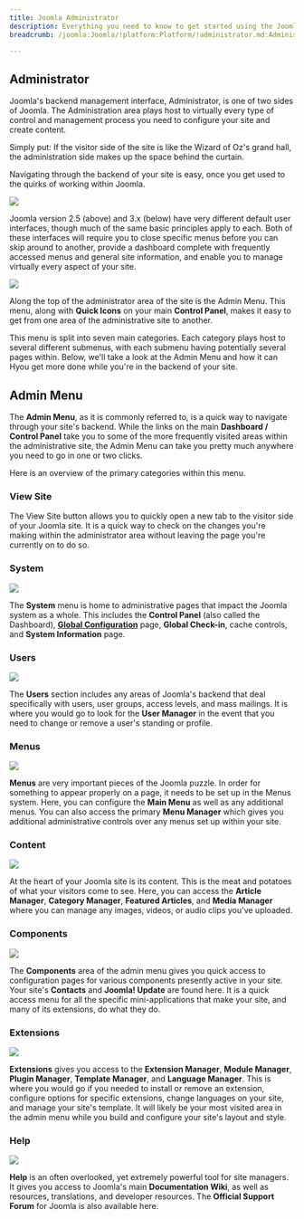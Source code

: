 ```yaml
---
title: Joomla Administrator
description: Everything you need to know to get started using the Joomla Administrator.
breadcrumb: /joomla:Joomla/!platform:Platform/!administrator.md:Administrator

---
```


Administrator
-----

Joomla's backend management interface, Administrator, is one of two sides of Joomla. The Administration area plays host to virtually every type of control and management process you need to configure your site and create content.

Simply put: If the visitor side of the site is like the Wizard of Oz's grand hall, the administration side makes up the space behind the curtain.

Navigating through the backend of your site is easy, once you get used to the quirks of working within Joomla.

![][j251]

Joomla version 2.5 (above) and 3.x (below) have very different default user interfaces, though much of the same basic principles apply to each. Both of these interfaces will require you to close specific menus before you can skip around to another, provide a dashboard complete with frequently accessed menus and general site information, and enable you to manage virtually every aspect of your site.

![][j3x1]

Along the top of the administrator area of the site is the Admin Menu. This menu, along with **Quick Icons** on your main **Control Panel**, makes it easy to get from one area of the administrative site to another.

This menu is split into seven main categories. Each category plays host to several different submenus, with each submenu having potentially several pages within. Below, we'll take a look at the Admin Menu and how it can Hyou get more done while you're in the backend of your site.

Admin Menu
-----

The **Admin Menu**, as it is commonly referred to, is a quick way to navigate through your site's backend. While the links on the main **Dashboard / Control Panel** take you to some of the more frequently visited areas within the administrative site, the Admin Menu can take you pretty much anywhere you need to go in one or two clicks.

Here is an overview of the primary categories within this menu.

### View Site

The View Site button allows you to quickly open a new tab to the visitor side of your Joomla site. It is a quick way to check on the changes you're making within the administrator area without leaving the page you're currently on to do so. 

### System

![][j3x2]

The **System** menu is home to administrative pages that impact the Joomla system as a whole. This includes the **Control Panel** (also called the Dashboard), [**Global Configuration**][global] page, **Global Check-in**, cache controls, and **System Information** page.

### Users

![][j3x3]

The **Users** section includes any areas of Joomla's backend that deal specifically with users, user groups, access levels, and mass mailings. It is where you would go to look for the **User Manager** in the event that you need to change or remove a user's standing or profile.

### Menus

![][j3x4]

**Menus** are very important pieces of the Joomla puzzle. In order for something to appear properly on a page, it needs to be set up in the Menus system. Here, you can configure the **Main Menu** as well as any additional menus. You can also access the primary **Menu Manager** which gives you additional administrative controls over any menus set up within your site.

### Content

![][j3x5]

At the heart of your Joomla site is its content. This is the meat and potatoes of what your visitors come to see. Here, you can access the **Article Manager**, **Category Manager**, **Featured Articles**, and **Media Manager** where you can manage any images, videos, or audio clips you've uploaded.

### Components

![][j3x6]

The **Components** area of the admin menu gives you quick access to configuration pages for various components presently active in your site. Your site's **Contacts** and **Joomla! Update** are found here. It is a quick access menu for all the specific mini-applications that make your site, and many of its extensions, do what they do.

### Extensions

![][j3x7]

**Extensions** gives you access to the **Extension Manager**, **Module Manager**, **Plugin Manager**, **Template Manager**, and **Language Manager**. This is where you would go if you needed to install or remove an extension, configure options for specific extensions, change languages on your site, and manage your site's template. It will likely be your most visited area in the admin menu while you build and configure your site's layout and style.

### Help

![][j3x8]

**Help** is an often overlooked, yet extremely powerful tool for site managers. It gives you access to Joomla's main **Documentation Wiki**, as well as resources, translations, and developer resources. The **Official Support Forum** for Joomla is also available here.

[j251]: assets/administrator_j25_1.png
[j3x1]: assets/administrator_j3x_1.png
[j3x2]: assets/administrator_j3x_2.png
[j3x3]: assets/administrator_j3x_3.png
[j3x4]: assets/administrator_j3x_4.png
[j3x5]: assets/administrator_j3x_5.png
[j3x6]: assets/administrator_j3x_6.png
[j3x7]: assets/administrator_j3x_7.png
[j3x8]: assets/administrator_j3x_8.png
[j3x9]: assets/administrator_j3x_9.png
[global]: ../basic/global_configuration.md